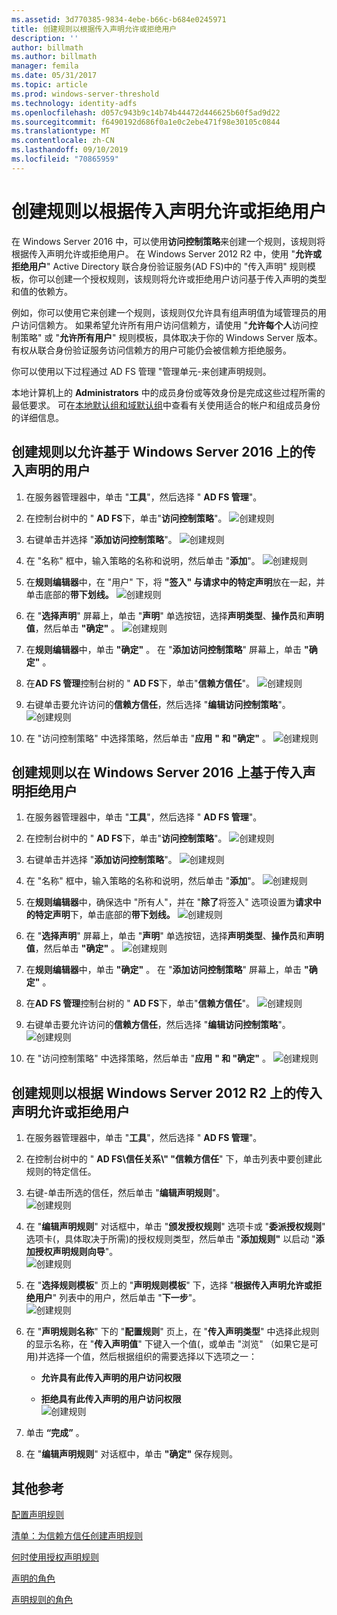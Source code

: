 ```yaml
---
ms.assetid: 3d770385-9834-4ebe-b66c-b684e0245971
title: 创建规则以根据传入声明允许或拒绝用户
description: ''
author: billmath
ms.author: billmath
manager: femila
ms.date: 05/31/2017
ms.topic: article
ms.prod: windows-server-threshold
ms.technology: identity-adfs
ms.openlocfilehash: d057c943b9c14b74b44472d446625b60f5ad9d22
ms.sourcegitcommit: f6490192d686f0a1e0c2ebe471f98e30105c0844
ms.translationtype: MT
ms.contentlocale: zh-CN
ms.lasthandoff: 09/10/2019
ms.locfileid: "70865959"
---
```

# <a name="create-a-rule-to-permit-or-deny-users-based-on-an-incoming-claim"></a>创建规则以根据传入声明允许或拒绝用户 


在 Windows Server 2016 中，可以使用**访问控制策略**来创建一个规则，该规则将根据传入声明允许或拒绝用户。  在 Windows Server 2012 R2 中，使用 "**允许或拒绝用户**" Active Directory 联合身份验证服务\(AD FS\)中的 "传入声明" 规则模板，你可以创建一个授权规则，该规则将允许或拒绝用户访问基于传入声明的类型和值的依赖方。 

例如，你可以使用它来创建一个规则，该规则仅允许具有组声明值为域管理员的用户访问信赖方。 如果希望允许所有用户访问信赖方，请使用 "**允许每个人**访问控制策略" 或 "**允许所有用户**" 规则模板，具体取决于你的 Windows Server 版本。 有权从联合身份验证服务访问信赖方的用户可能仍会被信赖方拒绝服务。  
  
你可以使用以下过程通过 AD FS 管理 "管理单元\-来创建声明规则。  
  
本地计算机上的 **Administrators** 中的成员身份或等效身份是完成这些过程所需的最低要求。  可在[本地默认组和域默认组](https://go.microsoft.com/fwlink/?LinkId=83477)中查看有关使用适合的帐户和组成员身份的详细信息。  

## <a name="to-create-a-rule-to-permit-users-based-on-an-incoming-claim-on-windows-server-2016"></a>创建规则以允许基于 Windows Server 2016 上的传入声明的用户
 
1.  在服务器管理器中，单击 "**工具**"，然后选择 " **AD FS 管理**"。  
  
2.  在控制台树中的 " **AD FS**下，单击"**访问控制策略**"。 
![创建规则](media/Create-a-Rule-to-Permit-or-Deny-Users-Based-on-an-Incoming-Claim/permitdeny3.PNG)

3. 右键单击并选择 "**添加访问控制策略**"。
![创建规则](media/Create-a-Rule-to-Permit-or-Deny-Users-Based-on-an-Incoming-Claim/permitdeny4.PNG)

4. 在 "名称" 框中，输入策略的名称和说明，然后单击 "**添加**"。
![创建规则](media/Create-a-Rule-to-Permit-or-Deny-Users-Based-on-an-Incoming-Claim/permitdeny5.PNG)

5. 在**规则编辑器**中，在 "用户" 下，将 **"签入" 与请求中的特定声明**放在一起，并单击底部的**带下划线。**
![创建规则](media/Create-a-Rule-to-Permit-or-Deny-Users-Based-on-an-Incoming-Claim/permitdeny6.PNG)

6. 在 "**选择声明**" 屏幕上，单击 "**声明**" 单选按钮，选择**声明类型**、**操作员**和**声明值**，然后单击 **"确定"** 。
![创建规则](media/Create-a-Rule-to-Permit-or-Deny-Users-Based-on-an-Incoming-Claim/permitdeny7.PNG)

7.  在**规则编辑器**中，单击 **"确定"** 。  在 "**添加访问控制策略**" 屏幕上，单击 **"确定"** 。

8. 在**AD FS 管理**控制台树的 " **AD FS**下，单击"**信赖方信任**"。 
![创建规则](media/Create-a-Rule-to-Pass-Through-or-Filter-an-Incoming-Claim/claimrule9.PNG)

9.  右键单击要允许访问的**信赖方信任**，然后选择 "**编辑访问控制策略**"。  
![创建规则](media/Create-a-Rule-to-Permit-All-Users/permitall2.PNG)

10. 在 "访问控制策略" 中选择策略，然后单击 "**应用** **" 和 "确定"** 。
![创建规则](media/Create-a-Rule-to-Permit-or-Deny-Users-Based-on-an-Incoming-Claim/permitdeny8.PNG)

## <a name="to-create-a-rule-to-deny-users-based-on-an-incoming-claim-on-windows-server-2016"></a>创建规则以在 Windows Server 2016 上基于传入声明拒绝用户
 
1.  在服务器管理器中，单击 "**工具**"，然后选择 " **AD FS 管理**"。  
  
2.  在控制台树中的 " **AD FS**下，单击"**访问控制策略**"。 
![创建规则](media/Create-a-Rule-to-Permit-or-Deny-Users-Based-on-an-Incoming-Claim/permitdeny3.PNG)

3. 右键单击并选择 "**添加访问控制策略**"。
![创建规则](media/Create-a-Rule-to-Permit-or-Deny-Users-Based-on-an-Incoming-Claim/permitdeny4.PNG)

4. 在 "名称" 框中，输入策略的名称和说明，然后单击 "**添加**"。
![创建规则](media/Create-a-Rule-to-Permit-or-Deny-Users-Based-on-an-Incoming-Claim/permitdeny9.PNG)

5. 在**规则编辑器**中，确保选中 "所有人"，并在 "**除了**将签入" 选项设置为**请求中的特定声明**下，单击底部的**带下划线。**
![创建规则](media/Create-a-Rule-to-Permit-or-Deny-Users-Based-on-an-Incoming-Claim/permitdeny10.PNG)

6. 在 "**选择声明**" 屏幕上，单击 "**声明**" 单选按钮，选择**声明类型**、**操作员**和**声明值**，然后单击 **"确定"** 。
![创建规则](media/Create-a-Rule-to-Permit-or-Deny-Users-Based-on-an-Incoming-Claim/permitdeny11.PNG)

7.  在**规则编辑器**中，单击 **"确定"** 。  在 "**添加访问控制策略**" 屏幕上，单击 **"确定"** 。

8. 在**AD FS 管理**控制台树的 " **AD FS**下，单击"**信赖方信任**"。 
![创建规则](media/Create-a-Rule-to-Pass-Through-or-Filter-an-Incoming-Claim/claimrule9.PNG)

9.  右键单击要允许访问的**信赖方信任**，然后选择 "**编辑访问控制策略**"。  
![创建规则](media/Create-a-Rule-to-Permit-All-Users/permitall2.PNG)

10. 在 "访问控制策略" 中选择策略，然后单击 "**应用** **" 和 "确定"** 。
![创建规则](media/Create-a-Rule-to-Permit-or-Deny-Users-Based-on-an-Incoming-Claim/permitdeny12.PNG)

  
## <a name="to-create-a-rule-to-permit-or-deny-users-based-on-an-incoming-claim-on-windows-server-2012-r2"></a>创建规则以根据 Windows Server 2012 R2 上的传入声明允许或拒绝用户
  
1.  在服务器管理器中，单击 "**工具**"，然后选择 " **AD FS 管理**"。    
  
2.  在控制台树中的 " **AD FS\\信任关系\\" "信赖方信任**" 下，单击列表中要创建此规则的特定信任。  
  
3.  右键\-单击所选的信任，然后单击 "**编辑声明规则**"。  
![创建规则](media/Create-a-Rule-to-Pass-Through-or-Filter-an-Incoming-Claim/claimrule6.PNG)   

4.  在 "**编辑声明规则**" 对话框中，单击 "**颁发授权规则**" 选项卡或 "**委派授权规则**" 选项卡\(，具体取决于所需\)的授权规则类型，然后单击 "**添加规则"** 以启动 "**添加授权声明规则向导**"。  
![创建规则](media/Create-a-Rule-to-Permit-All-Users/permitall5.PNG)

5.  在 "**选择规则模板**" 页上的 "**声明规则模板**" 下，选择 "**根据传入声明允许或拒绝用户**" 列表中的用户，然后单击 "**下一步**"。  
![创建规则](media/Create-a-Rule-to-Permit-or-Deny-Users-Based-on-an-Incoming-Claim/permitdeny1.PNG)

6.  在 "**声明规则名称**" 下的 "**配置规则**" 页上，在 "**传入声明类型**" 中选择此规则的显示名称，在 "**传入声明值**" 下键入一个值\(，或单击 "浏览" （如果它是可用\)并选择一个值，然后根据组织的需要选择以下选项之一：  
  
    -   **允许具有此传入声明的用户访问权限**  
  
    -   **拒绝具有此传入声明的用户访问权限**  
![创建规则](media/Create-a-Rule-to-Permit-or-Deny-Users-Based-on-an-Incoming-Claim/permitdeny2.PNG)  
7.  单击 **“完成”** 。  
  
8.  在 "**编辑声明规则**" 对话框中，单击 **"确定"** 保存规则。  

## <a name="additional-references"></a>其他参考 
[配置声明规则](Configure-Claim-Rules.md)  
 
[清单：为信赖方信任创建声明规则](https://technet.microsoft.com/library/ee913578.aspx)  
  
[何时使用授权声明规则](../../ad-fs/technical-reference/When-to-Use-an-Authorization-Claim-Rule.md)  

[声明的角色](../../ad-fs/technical-reference/The-Role-of-Claims.md)  
  
[声明规则的角色](../../ad-fs/technical-reference/The-Role-of-Claim-Rules.md)  
